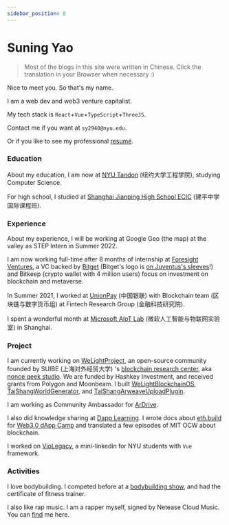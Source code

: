 ```yaml
---
sidebar_position: 0
---
```


# Suning Yao

> Most of the blogs in this site were written in Chinese. Click the translation in your Browser when necessary :)

Nice to meet you. So that's my name.

I am a web dev and web3 venture capitalist.

My tech stack is `React`+`Vue`+`TypeScript`+`ThreeJS`.

Contact me if you want at `sy2940@nyu.edu`.

Or if you like to see my professional [resumé](https://github.com/fewwwww/resume/raw/main/Suning%20Yao-yaosuning%40gmail.com.pdf).

### Education

About my education, I am now at [NYU Tandon](https://engineering.nyu.edu) (纽约大学工程学院), studying Computer Science.

For high school, I studied at [Shanghai Jianping
High School ECIC](http://www.jianping.com.cn/web/index1.html?id=1411&cid=133) (建平中学国际课程班).

### Experience

About my experience, I will be working at Google Geo (the map) at the valley as STEP Intern in Summer 2022.

I am now working full-time after 8 months of internship at [Foresight Ventures](https://foresightventures.com), a VC backed by [Bitget](https://bitget.com) (Bitget's logo is [on Juventus's sleeves](https://www.juventus.com/en/news/articles/juventus-to-unveil-bitget-as-first-sleeve-partner)!) and Bitkeep (crypto wallet with 4 million users) focus on investment on blockchain and metaverse.

In Summer 2021, I worked at [UnionPay](https://cn.unionpay.com) (中国银联) with Blockchain team (区块链与数字货币组) at Fintech Research Group (金融科技研究院).

I spent a wonderful month at [Microsoft AIoT Lab](https://www.microsoftiotinsiderlabs.com/) (微软人工智能与物联网实验室) in Shanghai.

### Project

I am currently working on [WeLightProject](https://github.com/WeLightProject), an open-source community founded by SUIBE (上海对外经贸大学) 's [blockchain research center](https://suibe.net), aka [nonce geek studio](https://noncegeek.com/#/). We are funded by Hashkey Investment, and received grants from Polygon and Moonbeam. I built [WeLightBlockchainOS](http://os.doge.university), [TaiShangWorldGenerator](https://welightproject.github.io/tai_shang_world_generator/), and [TaiShangArweaveUploadPlugin](https://github.com/WeLightProject/Tai-Shang-Arweave-Uploader-Plugin).

I am working as Community Ambassador for [ArDrive](https://ardrive.io).

I also did knowledge sharing at [Dapp Learning](https://github.com/fewwwww/Dapp-Learning). I wrote docs about [eth.build](https://github.com/austintgriffith/eth.build) for [Web3.0 dApp Camp](https://twitter.com/Web3dAppCamp) and translated a few episodes of MIT OCW about blockchain.

I worked on [VioLegacy](https://violegacy.org/), a mini-linkedin for NYU students with `Vue` framework.

### Activities
I love bodybuilding. I competed before at a [bodybuilding show](https://weibo.com/2126177573/IgHjgAACG), and had the certificate of fitness trainer.

I also like rap music. I am a rapper myself, signed by Netease Cloud Music. You can [find](https://music.163.com/#/artist?id=12452032) me here.
